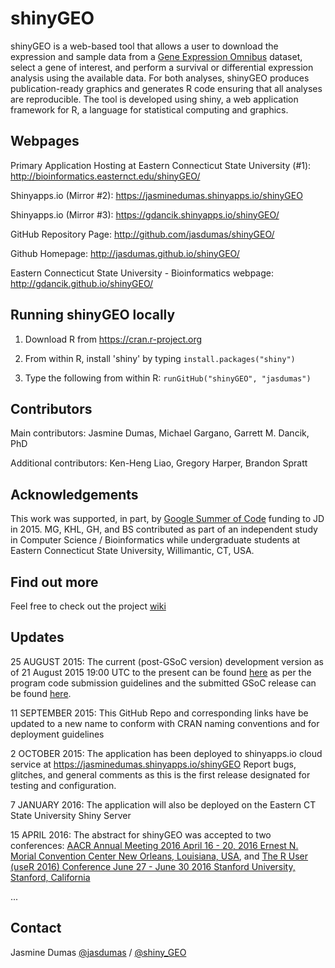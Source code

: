 # shinyGEO
shinyGEO is a web-based tool that allows a user to download the expression and sample data from a [Gene Expression Omnibus](http://www.ncbi.nlm.nih.gov/geo/browse/) dataset, select a gene of interest, and perform a survival or differential expression analysis using the available data. For both analyses, shinyGEO produces publication-ready graphics and generates R code ensuring that all analyses are reproducible. The tool is developed using shiny, a web application framework for R, a language for statistical computing and graphics.

## Webpages

Primary Application Hosting at Eastern Connecticut State University (#1): http://bioinformatics.easternct.edu/shinyGEO/

Shinyapps.io (Mirror #2): https://jasminedumas.shinyapps.io/shinyGEO

Shinyapps.io (Mirror #3): https://gdancik.shinyapps.io/shinyGEO/

GitHub Repository Page: http://github.com/jasdumas/shinyGEO/

Github Homepage: http://jasdumas.github.io/shinyGEO/

Eastern Connecticut State University - Bioinformatics webpage: http://gdancik.github.io/shinyGEO/


## Running shinyGEO locally
1. Download R from https://cran.r-project.org

2. From within R, install 'shiny' by typing
`install.packages("shiny")`

3. Type the following from within R:
  `runGitHub("shinyGEO", "jasdumas")`

## Contributors
Main contributors: Jasmine Dumas, Michael Gargano, Garrett M. Dancik, PhD

Additional contributors: Ken-Heng Liao, Gregory Harper, Brandon Spratt

## Acknowledgements
This work was supported, in part, by [Google Summer of Code](http://www.google-melange.com/gsoc/homepage/google/gsoc2015) funding to JD in 2015. MG, KHL, GH, and BS contributed as part of an independent study in Computer Science / Bioinformatics while undergraduate students at Eastern Connecticut State University, Willimantic, CT,  USA.

## Find out more
Feel free to check out the project [wiki](https://github.com/jasdumas/shinyGEO/wiki)

## Updates
25 AUGUST 2015: The current (post-GSoC version) development version as of 21 August 2015 19:00 UTC to the present can be found [here](https://github.com/jasdumas/shinyGEO) as per the program code submission guidelines and the submitted GSoC release can be found [here](https://github.com/jasdumas/shinyGEO/releases/tag/v0.1).

11 SEPTEMBER 2015: This GitHub Repo and corresponding links have be updated to a new name to conform with CRAN naming conventions and for deployment guidelines

2 OCTOBER 2015: The application has been deployed to shinyapps.io cloud service at https://jasminedumas.shinyapps.io/shinyGEO Report bugs, glitches, and general comments as this is the first release designated for testing and configuration.

7 JANUARY 2016: The application will also be deployed on the Eastern CT State University Shiny Server

15 APRIL 2016: The abstract for shinyGEO was accepted to two conferences: [AACR Annual Meeting 2016 April 16 - 20, 2016
Ernest N. Morial Convention Center New Orleans, Louisiana, USA](http://www.abstractsonline.com/Plan/ViewAbstract.aspx?mID=4017&sKey=b710c4a6-fafb-4546-a4ef-94ef72d93639&cKey=0243e952-bd00-4008-84b0-53222a594ee9&mKey=1d10d749-4b6a-4ab3-bcd4-f80fb1922267), and [The R User (useR 2016) Conference June 27 - June 30 2016 Stanford University, Stanford, California](http://user2016.org/)

...

## Contact
Jasmine Dumas [@jasdumas](https://twitter.com/jasdumas) / [@shiny_GEO](https://twitter.com/shiny_geo)
